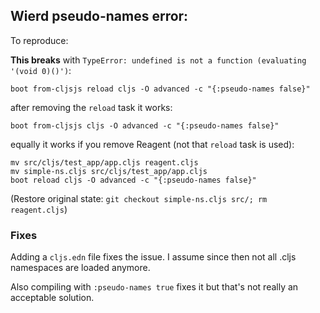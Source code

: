 ## Wierd pseudo-names error:

To reproduce:

**This breaks** with `TypeError: undefined is not a function (evaluating '(void 0)()')`:

```
boot from-cljsjs reload cljs -O advanced -c "{:pseudo-names false}"
```

after removing the `reload` task it works:

```
boot from-cljsjs cljs -O advanced -c "{:pseudo-names false}"
```

equally it works if you remove Reagent (not that `reload` task is used):

```
mv src/cljs/test_app/app.cljs reagent.cljs
mv simple-ns.cljs src/cljs/test_app/app.cljs
boot reload cljs -O advanced -c "{:pseudo-names false}"
```

(Restore original state: `git checkout simple-ns.cljs src/; rm reagent.cljs`)

### Fixes

Adding a `cljs.edn` file fixes the issue. I assume since then not
all .cljs namespaces are loaded anymore.

Also compiling with `:pseudo-names true` fixes it but that's not
really an acceptable solution.
